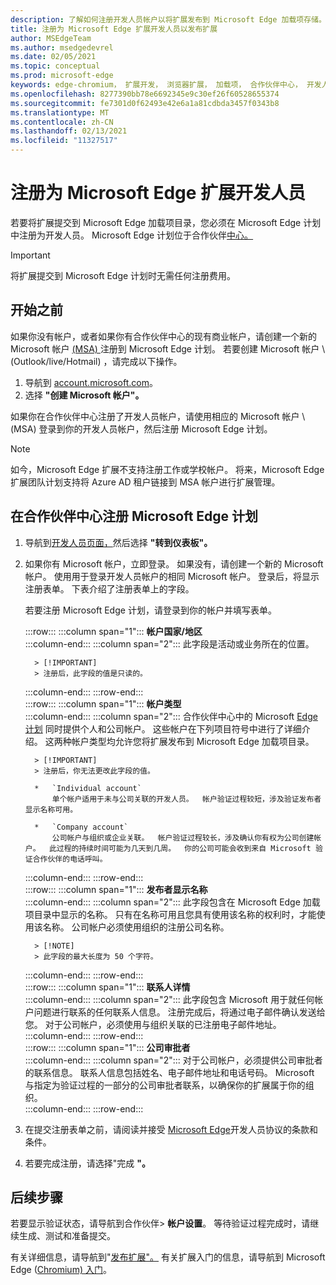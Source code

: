 ```yaml
---
description: 了解如何注册开发人员帐户以将扩展发布到 Microsoft Edge 加载项存储。
title: 注册为 Microsoft Edge 扩展开发人员以发布扩展
author: MSEdgeTeam
ms.author: msedgedevrel
ms.date: 02/05/2021
ms.topic: conceptual
ms.prod: microsoft-edge
keywords: edge-chromium， 扩展开发， 浏览器扩展， 加载项， 合作伙伴中心， 开发人员
ms.openlocfilehash: 8277390bb78e6692345e9c30ef26f60528655374
ms.sourcegitcommit: fe7301d0f62493e42e6a1a81cdbda3457f0343b8
ms.translationtype: MT
ms.contentlocale: zh-CN
ms.lasthandoff: 02/13/2021
ms.locfileid: "11327517"
---
```

# 注册为 Microsoft Edge 扩展开发人员  

若要将扩展提交到 Microsoft Edge 加载项目录，您必须在 Microsoft Edge 计划中注册为开发人员。  Microsoft Edge 计划位于合作伙伴[中心。][MicrosoftPartnerCenter]  

> [!IMPORTANT]
> 将扩展提交到 Microsoft Edge 计划时无需任何注册费用。  

## 开始之前  

如果你没有帐户，或者如果你有合作伙伴中心的现有商业帐户，请创建一个新的 Microsoft 帐户 [ (MSA) ][WindowsCommunityEverythingAboutMicrosoftAccounts] 注册到 Microsoft Edge 计划。  若要创建 Microsoft 帐户 \ (Outlook/live/Hotmail\) ，请完成以下操作。  

1.  导航到 [account.microsoft.com][MicrosoftAccount]。  
1.  选择 **"创建 Microsoft 帐户"。**  
    
如果你在合作伙伴中心注册了开发人员帐户，请使用相应的 Microsoft 帐户 \ (MSA\) 登录到你的开发人员帐户，然后注册 Microsoft Edge 计划。  

> [!NOTE]
> 如今，Microsoft Edge 扩展不支持注册工作或学校帐户。  将来，Microsoft Edge 扩展团队计划支持将 Azure AD 租户链接到 MSA 帐户进行扩展管理。  

## 在合作伙伴中心注册 Microsoft Edge 计划  

1.  导航到[开发人员页面，][MicrosoftPartnerCenter]然后选择 **"转到仪表板"。**  
1.  如果你有 Microsoft 帐户，立即登录。  如果没有，请创建一个新的 Microsoft 帐户。  使用用于登录开发人员帐户的相同 Microsoft 帐户。  登录后，将显示注册表单。 下表介绍了注册表单上的字段。  
    
    若要注册 Microsoft Edge 计划，请登录到你的帐户并填写表单。  
    
    :::row:::
       :::column span="1":::
          **帐户国家/地区**  
       :::column-end:::
       :::column span="2":::
          此字段是活动或业务所在的位置。  
          
          > [!IMPORTANT]
          > 注册后，此字段的值是只读的。  
          
       :::column-end:::
    :::row-end:::  
    :::row:::
       :::column span="1":::
          **帐户类型**  
       :::column-end:::
       :::column span="2":::
          合作伙伴中心中的 Microsoft [Edge 计划][MicrosoftPartnerCenter] 同时提供个人和公司帐户。  这些帐户在下列项目符号中进行了详细介绍。  这两种帐户类型均允许您将扩展发布到 Microsoft Edge 加载项目录。  
          
          > [!IMPORTANT]
          > 注册后，你无法更改此字段的值。  
          
          *   `Individual account`  
              单个帐户适用于未与公司关联的开发人员。  帐户验证过程较短，涉及验证发布者显示名称可用。  

          *   `Company account`  
              公司帐户与组织或企业关联。  帐户验证过程较长，涉及确认你有权为公司创建帐户。  此过程的持续时间可能为几天到几周。  你的公司可能会收到来自 Microsoft 验证合作伙伴的电话呼叫。  
              
       :::column-end:::
    :::row-end:::  
    :::row:::
       :::column span="1":::
          **发布者显示名称**  
       :::column-end:::
       :::column span="2":::
          此字段包含在 Microsoft Edge 加载项目录中显示的名称。  只有在名称可用且您具有使用该名称的权利时，才能使用该名称。  公司帐户必须使用组织的注册公司名称。  
          
          > [!NOTE]
          > 此字段的最大长度为 50 个字符。  
          
       :::column-end:::
    :::row-end:::  
    :::row:::
       :::column span="1":::
          **联系人详情**  
       :::column-end:::
       :::column span="2":::
          此字段包含 Microsoft 用于就任何帐户问题进行联系的任何联系人信息。  注册完成后，将通过电子邮件确认发送给您。  对于公司帐户，必须使用与组织关联的已注册电子邮件地址。  
       :::column-end:::
    :::row-end:::  
    :::row:::
       :::column span="1":::
          **公司审批者**  
       :::column-end:::
       :::column span="2":::
          对于公司帐户，必须提供公司审批者的联系信息。  联系人信息包括姓名、电子邮件地址和电话号码。  Microsoft 与指定为验证过程的一部分的公司审批者联系，以确保你的扩展属于你的组织。  
       :::column-end:::
    :::row-end:::  
    
1.  在提交注册表单之前，请阅读并接受 [Microsoft Edge][MicrosoftAppDeveloperAgreement]开发人员协议的条款和条件。  
1.  若要完成注册，请选择"完成 **"。**  
    
## 后续步骤  

若要显示验证状态，请导航到合作伙伴> **帐户设置**。  等待验证过程完成时，请继续生成、测试和准备提交。  

有关详细信息，请导航到"[发布扩展"。][ExtensionsChromiumPublishExtension]  有关扩展入门的信息，请导航到 Microsoft Edge ([Chromium) 入门][ExtensionsChromiumGettingStartedIndex]。  

<!-- links -->  

[ExtensionsChromiumGettingStartedIndex]: ../getting-started/index.md "Microsoft Edge (Chromium) 扩展|Microsoft Docs"  
[ExtensionsChromiumPublishExtension]:  ./publish-extension.md "发布扩展|Microsoft Docs"  

[MicrosoftAppDeveloperAgreement]:  /legal/windows/agreements/app-developer-agreement "应用开发人员协议|Microsoft Docs"  

[MicrosoftAccount]:  https://account.microsoft.com/account "Microsoft 帐户"  

[MicrosoftPartnerCenter]:  https://partner.microsoft.com/dashboard/microsoftedge/public/login?ref=dd "合作伙伴中心"  

[WindowsCommunityEverythingAboutMicrosoftAccounts]:  https://community.windows.com/stories/everything-you-need-to-know-about-microsoft-accounts "有关 Microsoft 帐户帐户的一切|Windows 社区"  
